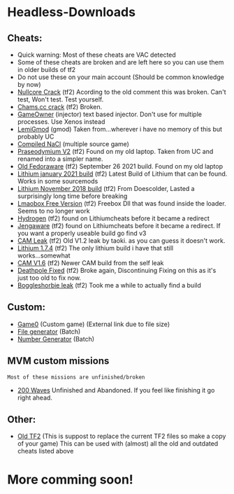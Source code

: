 # Headless-Downloads
## Cheats:
- Quick warning: Most of these cheats are VAC detected
- Some of these cheats are broken and are left here so you can use them in older builds of tf2
- Do not use these on your main account (Should be common knowledge by now)
- [Nullcore Crack](https://cdn.discordapp.com/attachments/874303640469393479/889460095849742366/nullcore.dll) (tf2) Acording to the old comment this was broken. Can't test, Won't test. Test yourself.
- [Chams.cc crack](https://cdn.discordapp.com/attachments/874303640469393479/889460175369555988/chamscc.dll) (tf2) Broken.
- [GameOwner](https://cdn.discordapp.com/attachments/874303640469393479/889460436540481576/GameOwner.exe) (injector) text based injector. Don't use for multiple processes. Use Xenos instead
- [LemiGmod](https://cdn.discordapp.com/attachments/874303640469393479/889460565049749534/lemi.dll) (gmod) Taken from...wherever i have no memory of this but probably UC
- [Compiled NaCl](https://cdn.discordapp.com/attachments/874303640469393479/889460652912021504/NaCl.dll) (multiple source game) 
- [Praseodymium V2](https://cdn.discordapp.com/attachments/874303640469393479/889460870889996288/1.dll) (tf2) Found on my old laptop. Taken from UC and renamed into a simpler name.
- [Old Fedoraware](https://cdn.discordapp.com/attachments/874303640469393479/893252314272518184/FwareRelease.dll) (tf2) September 26 2021 build. Found on my old laptop
- [Lithium january 2021 build](https://cdn.discordapp.com/attachments/874303640469393479/943927305187762227/hack.dll) (tf2) Latest Build of Lithium that can be found. Works in some sourcemods
- [Lithium November 2018 build](https://cdn.discordapp.com/attachments/874303640469393479/943927624437202984/lith.dll) (tf2) From Doescolder, Lasted a surprisingly long time before breaking
- [Lmaobox Free Version](https://cdn.discordapp.com/attachments/874303640469393479/947929560694018149/freebox.dll) (tf2) Freebox Dll that was found inside the loader. Seems to no longer work
- [Hydrogen](https://cdn.discordapp.com/attachments/874303640469393479/965019794921357363/tf2paste1.7z) (tf2) found on Lithiumcheats before it became a redirect
- [Jengaware](https://cdn.discordapp.com/attachments/874303640469393479/965019837569060874/tf2paste2.7z) (tf2) found on Lithiumcheats before it became a redirect. If you want a properly useable build go find v3
- [CAM Leak](https://cdn.discordapp.com/attachments/874303640469393479/944337990837227620/cam.dll) (tf2) Old V1.2 leak by taoki. as you can guess it doesn't work.
- [Lithium 1.7.4](https://cdn.discordapp.com/attachments/874303640469393479/1000537116268318780/Lithium_1.7.4.dll) (tf2) The only lithium build i have that still works...somewhat
- [CAM V1.6](https://cdn.discordapp.com/attachments/874303640469393479/1096586952968503307/CAM.dll) (tf2) Newer CAM build from the self leak
- [Deathpole Fixed](https://cdn.discordapp.com/attachments/874303640469393479/1041375792355082341/deathpole_Release.dll) (tf2) Broke again, Discontinuing Fixing on this as it's just too old to fix now.
- [Boggleshorbie leak](https://cdn.discordapp.com/attachments/874303640469393479/1124315899986452553/mismis_2.dll) (tf2) Took me a while to actually find a build
## Custom:
- [Game0](https://drive.google.com/file/d/1VkcfTeqWAM0baBzi0wh4J_-ChZ0S5-s6/view) (Custom game) (External link due to file size)
- [File generator](https://cdn.discordapp.com/attachments/874303640469393479/890253373226496000/File_Generator.bat) (Batch)
- [Number Generator](https://cdn.discordapp.com/attachments/874303640469393479/890253832662171738/number_generator.bat) (Batch)

## MVM custom missions
```
Most of these missions are unfinished/broken
```
- [200 Waves](https://cdn.discordapp.com/attachments/874303640469393479/893449607533707284/mvm_rottenburg_200_waves_new.pop) Unfinished and Abandoned. If you feel like finishing it go right ahead.
## Other:
- [Old TF2](https://drive.google.com/file/d/1iirkJMExamyKlOceEtbqwEOM4mrTsk1P/view?usp=sharing) (This is suppost to replace the current TF2 files so make a copy of your game) This can be used with (almost) all the old and outdated cheats listed above

# More comming soon!
